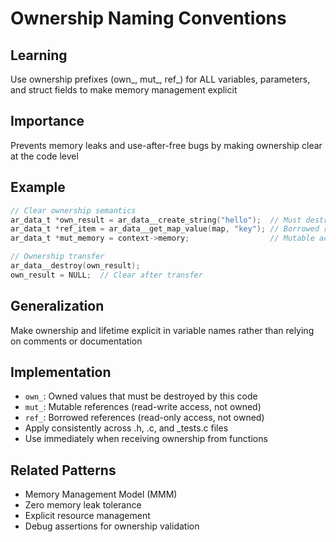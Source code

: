 # Ownership Naming Conventions

## Learning
Use ownership prefixes (own_, mut_, ref_) for ALL variables, parameters, and struct fields to make memory management explicit

## Importance
Prevents memory leaks and use-after-free bugs by making ownership clear at the code level

## Example
```c
// Clear ownership semantics
ar_data_t *own_result = ar_data__create_string("hello");  // Must destroy
ar_data_t *ref_item = ar_data__get_map_value(map, "key"); // Borrowed reference  // EXAMPLE: Hypothetical function
ar_data_t *mut_memory = context->memory;                  // Mutable access

// Ownership transfer
ar_data__destroy(own_result);
own_result = NULL;  // Clear after transfer
```

## Generalization
Make ownership and lifetime explicit in variable names rather than relying on comments or documentation

## Implementation
- `own_`: Owned values that must be destroyed by this code
- `mut_`: Mutable references (read-write access, not owned)
- `ref_`: Borrowed references (read-only access, not owned)
- Apply consistently across .h, .c, and _tests.c files
- Use immediately when receiving ownership from functions

## Related Patterns
- Memory Management Model (MMM)
- Zero memory leak tolerance
- Explicit resource management
- Debug assertions for ownership validation